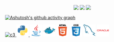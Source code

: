</a> </p>
<br />
<div align="center">
   <img height="200em" src="http://github-profile-summary-cards.vercel.app/api/cards/profile-details?username=FlavioRLF&theme=algolia"/>
   <img height "130em" src="http://github-profile-summary-cards.vercel.app/api/cards/stats?username=FlavioRLF&theme=algolia"/>
   <img height="140em" src="https://github-readme-stats-sigma-five.vercel.app/api/top-langs/?username=FlavioRLF&layout=compact&langs_count=7&theme=algolia&hide_border=true"/>
 </a>
</div>

[![Ashutosh's github activity graph](https://github-readme-activity-graph.cyclic.app/graph?username=FlavioRLF&theme=react-dark)](https://github.com/ashutosh00710/github-readme-activity-graph)
<p align="left"> <a href="https://www.gnu.org/software/bash/" target="_blank">  <a href="https://www.w3schools.com/css/" target="_blank"> 
<img src="https://cdn.jsdelivr.net/gh/devicons/devicon/icons/c/c-original.svg" alt="c3" width="40" heigth="40"/>
<img src="https://raw.githubusercontent.com/devicons/devicon/master/icons/python/python-original.svg" alt="python" width="40" height="40"/> </a>
<img src="https://raw.githubusercontent.com/devicons/devicon/master/icons/java/java-original.svg" alt="java" width="40" height="40"/> </a>
<img src="https://raw.githubusercontent.com/devicons/devicon/master/icons/docker/docker-original.svg" alt="docker" width="40" height="40"/> </a>
<!--
<img src="https://raw.githubusercontent.com/devicons/devicon/master/icons/javascript/javascript-original.svg" alt="javascript" width="40" height="40"/> </a>

<a href="https://www.w3.org/html/" target="_blank">
 -->
<img src="https://raw.githubusercontent.com/devicons/devicon/master/icons/html5/html5-original-wordmark.svg" alt="html5" width="40" height="40"/> </a>
<img src="https://raw.githubusercontent.com/devicons/devicon/master/icons/css3/css3-original-wordmark.svg" alt="css3" width="40" height="40"/> </a> 
<img src="https://raw.githubusercontent.com/devicons/devicon/master/icons/mysql/mysql-original.svg" alt="mysql" width="40" height="40"/> </a>
<img src="https://raw.githubusercontent.com/devicons/devicon/master/icons/oracle/oracle-original.svg" alt="oracle" width="40" height="40"/> </a>
